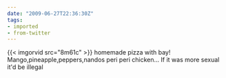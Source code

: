 ```yaml
---
date: "2009-06-27T22:36:30Z"
tags:
- imported
- from-twitter
---
```

{{< imgorvid src="8m61c" >}} homemade pizza with bay! Mango,pineapple,peppers,nandos peri peri chicken... If it was more sexual it'd be illegal
